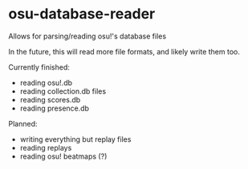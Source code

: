 # osu-database-reader
Allows for parsing/reading osu!'s database files

In the future, this will read more file formats, and likely write them too.

Currently finished:
* reading osu!.db
* reading collection.db files
* reading scores.db
* reading presence.db

Planned:
* writing everything but replay files
* reading replays
* reading osu! beatmaps (?)
